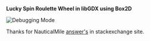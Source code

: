 **Lucky Spin Roulette Wheel in libGDX using Box2D**

![Debugging Mode](https://media.giphy.com/media/3o7aD37rIAeJJstgCk/giphy.gif)

Thanks for NauticalMile [answer's](https://gamedev.stackexchange.com/questions/72170/how-simulate-the-return-effect-of-the-wheel-of-fortune-needle) in stackexchange site.
